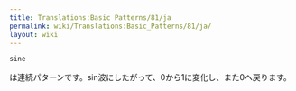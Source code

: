 ```yaml
---
title: Translations:Basic Patterns/81/ja
permalink: wiki/Translations:Basic_Patterns/81/ja/
layout: wiki
---
```


``` Haskell
sine
```

は連続パターンです。sin波にしたがって、0から1に変化し、また0へ戻ります。
